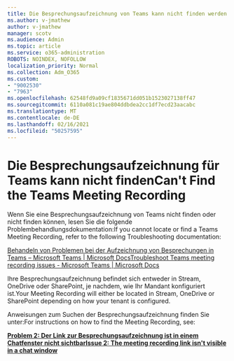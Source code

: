 ```yaml
---
title: Die Besprechungsaufzeichnung von Teams kann nicht finden werden
ms.author: v-jmathew
author: v-jmathew
manager: scotv
ms.audience: Admin
ms.topic: article
ms.service: o365-administration
ROBOTS: NOINDEX, NOFOLLOW
localization_priority: Normal
ms.collection: Adm_O365
ms.custom:
- "9002530"
- "7963"
ms.openlocfilehash: 62548fd9a09cf1835671dd051b1523027138ff47
ms.sourcegitcommit: 6110a081c19ae804ddbdea2cc1df7ecd23aacabc
ms.translationtype: MT
ms.contentlocale: de-DE
ms.lasthandoff: 02/16/2021
ms.locfileid: "50257595"
---
```

# <a name="cant-find-the-teams-meeting-recording"></a><span data-ttu-id="43ed5-102">Die Besprechungsaufzeichnung für Teams kann nicht finden</span><span class="sxs-lookup"><span data-stu-id="43ed5-102">Can't Find the Teams Meeting Recording</span></span>

<span data-ttu-id="43ed5-103">Wenn Sie eine Besprechungsaufzeichnung von Teams nicht finden oder nicht finden können, lesen Sie die folgende Problembehandlungsdokumentation:</span><span class="sxs-lookup"><span data-stu-id="43ed5-103">If you cannot locate or find a Teams Meeting Recording, refer to the following Troubleshooting documentation:</span></span>

[<span data-ttu-id="43ed5-104">Behandeln von Problemen bei der Aufzeichnung von Besprechungen in Teams – Microsoft Teams | Microsoft Docs</span><span class="sxs-lookup"><span data-stu-id="43ed5-104">Troubleshoot Teams meeting recording issues - Microsoft Teams | Microsoft Docs</span></span>](https://docs.microsoft.com/microsoftteams/troubleshoot/meetings/troubleshoot-meeting-recording-issues)

<span data-ttu-id="43ed5-105">Ihre Besprechungsaufzeichnung befindet sich entweder in Stream, OneDrive oder SharePoint, je nachdem, wie Ihr Mandant konfiguriert ist.</span><span class="sxs-lookup"><span data-stu-id="43ed5-105">Your Meeting Recording will either be located in Stream, OneDrive or SharePoint depending on how your tenant is configured.</span></span>

<span data-ttu-id="43ed5-106">Anweisungen zum Suchen der Besprechungsaufzeichnung finden Sie unter:</span><span class="sxs-lookup"><span data-stu-id="43ed5-106">For instructions on how to find the Meeting Recording, see:</span></span>

<span data-ttu-id="43ed5-107">**[Problem 2: Der Link zur Besprechungsaufzeichnung ist in einem Chatfenster nicht sichtbar](https://docs.microsoft.com/microsoftteams/troubleshoot/meetings/troubleshoot-meeting-recording-issues#issue-2-the-meeting-recording-link-isnt-visible-in-a-chat-window)**</span><span class="sxs-lookup"><span data-stu-id="43ed5-107">**[Issue 2: The meeting recording link isn't visible in a chat window](https://docs.microsoft.com/microsoftteams/troubleshoot/meetings/troubleshoot-meeting-recording-issues#issue-2-the-meeting-recording-link-isnt-visible-in-a-chat-window)**</span></span>
